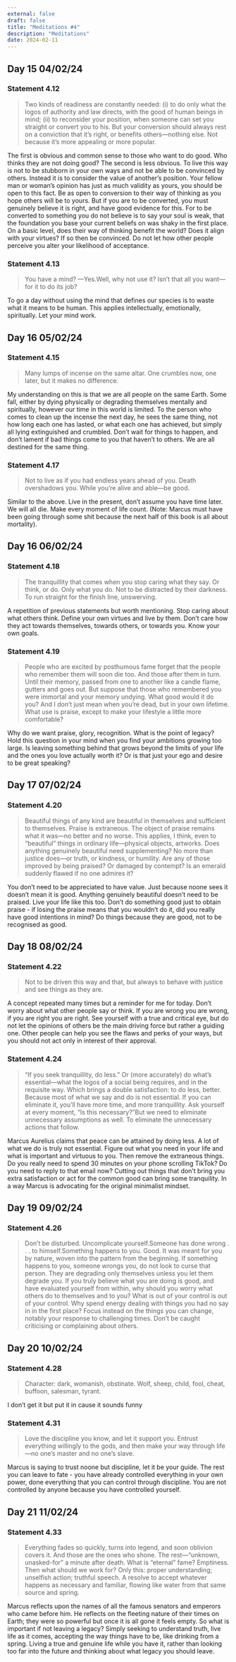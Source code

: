 ```yaml
---
external: false
draft: false
title: "Meditations #4"
description: "Meditations"
date: 2024-02-11
---
```


## Day 15 04/02/24

### Statement 4.12

> Two kinds of readiness are constantly needed: (i) to do only what the logos of authority and law directs, with the good of human beings in mind; (ii) to reconsider your position, when someone can set you straight or convert you to his. But your conversion should always rest on a conviction that it’s right, or benefits others—nothing else. Not because it’s more appealing or more popular. 

The first is obvious and common sense to those who want to do good. Who thinks they are not doing good? The second is less obvious. To live this way is not to be stubborn in your own ways and not be able to be convinced by others. Instead it is to consider the value of another’s position. Your fellow man or woman’s opinion has just as much validity as yours, you should be open to this fact. Be as open to conversion to their way of thinking as you hope others will be to yours. But if you are to be converted, you must genuinely believe it is right, and have good evidence for this. For to be converted to something you do not believe is to say your soul is weak, that the foundation you base your current beliefs on was shaky in the first place. On a basic level, does their way of thinking benefit the world? Does it align with your virtues? If so then be convinced. Do not let how other people perceive you alter your likelihood of acceptance. 

### Statement 4.13

> You have a mind? 
—Yes.Well, why not use it? Isn’t that all you want—for it to do its job? 

To go a day without using the mind that defines our species is to waste what it means to be human. This applies intellectually, emotionally, spiritually. Let your mind work.

## Day 16 05/02/24

### Statement 4.15 

> Many lumps of incense on the same altar. One crumbles now, one later, but it makes no difference. 

My understanding on this is that we are all people on the same Earth. Some fall, either by dying physically or degrading themselves mentally and spiritually, however our time in this world is limited. To the person who comes to clean up the incense the next day, he sees the same thing, not how long each one has lasted, or what each one has achieved, but simply all lying extinguished and crumbled. Don’t wait for things to happen, and don’t lament if bad things come to you that haven’t to others. We are all destined for the same thing.

### Statement 4.17

> Not to live as if you had endless years ahead of you. Death overshadows you. While you’re alive and able—be good. 

Similar to the above. Live in the present, don’t assume you have time later. We will all die. Make every moment of life count. (Note: Marcus must have been going through some shit because the next half of this book is all about mortality).

## Day 16 06/02/24

### Statement 4.18
> The tranquillity that comes when you stop caring what they say. Or think, or do. Only what you do. Not to be distracted by their darkness. To run straight for the finish line, unswerving. 

A repetition of previous statements but worth mentioning. Stop caring about what others think. Define your own virtues and live by them. Don’t care how they act towards themselves, towards others, or towards you. Know your own goals.

### Statement 4.19
>People who are excited by posthumous fame forget that the people who remember them will soon die too. And those after them in turn. Until their memory, passed from one to another like a candle flame, gutters and goes out. 
But suppose that those who remembered you were immortal and your memory undying. What good would it do you? And I don’t just mean when you’re dead, but in your own lifetime. What use is praise, except to make your lifestyle a little more comfortable? 

Why do we want praise, glory, recognition. What is the point of legacy? Hold this question in your mind when you find your ambitions growing too large. Is leaving something behind that grows beyond the limits of your life and the ones you love actually worth it? Or is that just your ego and desire to be great speaking?

## Day 17 07/02/24

### Statement 4.20
>Beautiful things of any kind are beautiful in themselves and sufficient to themselves. Praise is extraneous. The object of praise remains what it was—no better and no worse. This applies, I think, even to “beautiful” things in ordinary life—physical objects, artworks. Does anything genuinely beautiful need supplementing? No more than justice does—or truth, or kindness, or humility. Are any of those improved by being praised? Or damaged by contempt? Is an emerald suddenly flawed if no one admires it? 

You don’t need to be appreciated to have value. Just because noone sees it doesn’t mean it is good. Anything genuinely beautiful doesn’t need to be praised. Live your life like this too. Don’t do something good just to obtain praise - if losing the praise means that you wouldn’t do it, did you really have good intentions in mind? Do things because they are good, not to be recognised as good.

## Day 18 08/02/24

### Statement 4.22

>Not to be driven this way and that, but always to behave with justice and see things as they are. 

A concept repeated many times but a reminder for me for today. Don’t worry about what other people say or think. If you are wrong you are wrong, if you are right you are right. See yourself with a true and critical eye, but do not let the opinions of others be the main driving force but rather a guiding one. Other people can help you see the flaws and perks of your ways, but you should not act only in interest of their approval.

### Statement 4.24
>“If you seek tranquillity, do less.” Or (more accurately) do what’s essential—what the logos of a social being requires, and in the requisite way. Which brings a double satisfaction: to do less, better. 
Because most of what we say and do is not essential. If you can eliminate it, you’ll have more time, and more tranquillity. Ask yourself at 
every moment, “Is this necessary?”But we need to eliminate unnecessary assumptions as well. To eliminate 
the unnecessary actions that follow. 

Marcus Aurelius claims that peace can be attained by doing less. A lot of what we do is truly not essential. Figure out what you need in your life and what is important and virtuous to you. Then remove the extraneous things. Do you really need to spend 30 minutes on your phone scrolling TikTok? Do you need to reply to that email now? Cutting out things that don’t bring you extra satisfaction or act for the common good can bring some tranquility. In a way Marcus is advocating for the original minimalist mindset. 

## Day 19 09/02/24

### Statement 4.26
>Don’t be disturbed. Uncomplicate yourself.Someone has done wrong . . . to himself.Something happens to you. Good. It was meant for you by nature, 
woven into the pattern from the beginning.
If something happens to you, someone wrongs you, do not look to curse that person. They are degrading only themselves unless you let them degrade you. If you truly believe what you are doing is good, and have evaluated yourself from within, why should you worry what others do to themselves and to you? What is out of your control is out of your control. Why spend energy dealing with things you had no say in in the first place? Focus instead on the things you can change, notably your response to challenging times. Don’t be caught criticising or complaining about others.



## Day 20 10/02/24

### Statement 4.28
>Character: dark, womanish, obstinate. Wolf, sheep, child, fool, cheat, buffoon, salesman, tyrant. 

I don’t get it but put it in cause it sounds funny

### Statement 4.31
>Love the discipline you know, and let it support you. Entrust everything willingly to the gods, and then make your way through life—no one’s master and no one’s slave. 

Marcus is saying to trust noone but discipline, let it be your guide. The rest you can leave to fate - you have already controlled everything in your own power, done everything that you can control through discipline. You are not controlled by anyone because you have controlled yourself.

## Day 21 11/02/24

### Statement 4.33

>Everything fades so quickly, turns into legend, and soon oblivion covers it. 
And those are the ones who shone. The rest—“unknown, unasked-for” a minute after death. What is “eternal” fame? Emptiness. 
Then what should we work for? 
Only this: proper understanding; unselfish action; truthful speech. A resolve to accept whatever happens as necessary and familiar, flowing like water from that same source and spring. 

Marcus reflects upon the names of all the famous senators and emperors who came before him. He reflects on the fleeting nature of their times on Earth; they were so powerful but once it is all gone it feels empty. So what is important if not leaving a legacy? Simply seeking to understand truth, live life as it comes, accepting the way things have to be, like drinking from a spring. Living a true and genuine life while you have it, rather than looking too far into the future and thinking about what legacy you should leave.

